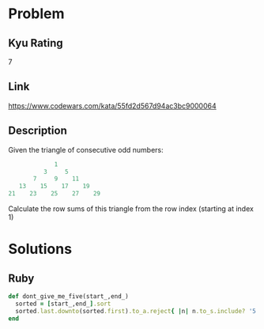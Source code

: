 # Problem

## Kyu Rating

7

## Link

https://www.codewars.com/kata/55fd2d567d94ac3bc9000064

## Description

Given the triangle of consecutive odd numbers:

```ruby
             1
          3     5
       7     9    11
   13    15    17    19
21    23    25    27    29
```

Calculate the row sums of this triangle from the row index (starting at index 1)

# Solutions

## Ruby
```ruby
def dont_give_me_five(start_,end_)
  sorted = [start_,end_].sort
  sorted.last.downto(sorted.first).to_a.reject{ |n| n.to_s.include? '5'}.count
end
```
